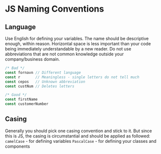 # JS Naming Conventions

## Language

Use English for defining your variables. The name should be descriptive enough, within reason. Horizontal space is less important than your code being immediately understandable by a new reader. Do not use abbreviations that are not common knowledge outside your company/business domain.

```js
/* Bad */
const fornavn // Different language
const r       // Meaningless - single letters do not tell much
const cepos   // Unknown abbreviation
const custNum // Deletes letters

/* Good */
const firstName
const customerNumber
```

## Casing

Generally you should pick one casing convention and stick to it. But since this is JS, the casing is circumstantial and should be applied as followed:
`camelCase` - for defining variables
`PascalCase` - for defining your classes and components
